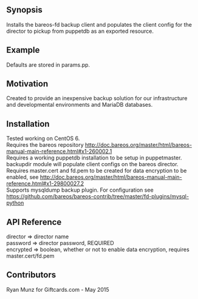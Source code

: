 ## Synopsis  
  
Installs the bareos-fd backup client and populates the client config for the director to pickup from puppetdb as an exported resource.  
  
## Example  
  
Defaults are stored in params.pp.  
  
## Motivation  
  
Created to provide an inexpensive backup solution for our infrastructure and developmental environments and MariaDB databases.  
  
## Installation  
  
Tested working on CentOS 6.  
Requires the bareos repository http://doc.bareos.org/master/html/bareos-manual-main-reference.html#x1-260002.1  
Requires a working puppetdb installation to be setup in puppetmaster.  
backupdir module will populate client configs on the bareos director.  
Requires master.cert and fd.pem to be created for data encryption to be enabled, see http://doc.bareos.org/master/html/bareos-manual-main-reference.html#x1-29800027.2  
Supports mysqldump backup plugin. For configuration see https://github.com/bareos/bareos-contrib/tree/master/fd-plugins/mysql-python  
  
## API Reference  
  
director => director name  
password => director password, REQUIRED  
encrypted => boolean, whether or not to enable data encryption, requires master.cert/fd.pem  
  
## Contributors  
  
Ryan Munz for Giftcards.com - May 2015  
